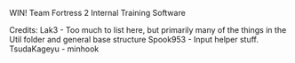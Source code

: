 WIN!
Team Fortress 2 Internal Training Software

Credits:
Lak3 - Too much to list here, but primarily many of the things in the Util folder and general base structure
Spook953 - Input helper stuff.
TsudaKageyu - minhook

